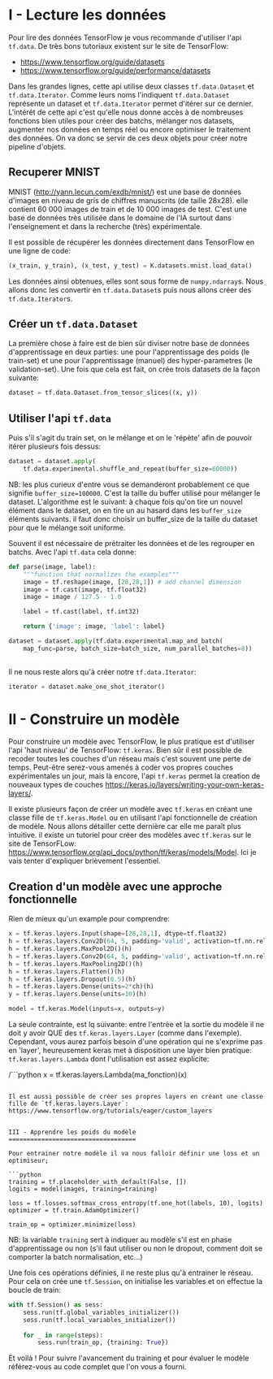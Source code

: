 I - Lecture les données
=======================

Pour lire des données TensorFlow je vous recommande d'utiliser l'api `tf.data`. De très bons tutoriaux existent sur le site de TensorFlow:

 - https://www.tensorflow.org/guide/datasets 
 - https://www.tensorflow.org/guide/performance/datasets 

Dans les grandes lignes, cette api utilise deux classes `tf.data.Dataset` et `tf.data.Iterator`. Comme leurs noms l'indiquent `tf.data.Dataset` représente un dataset et `tf.data.Iterator` permet d'itérer sur ce dernier. L'intérêt de cette api c'est qu'elle nous donne accès à de nombreuses fonctions bien utiles pour créer des batchs, mélanger nos datasets, augmenter nos données en temps réel ou encore optimiser le traitement des données. On va donc se servir de ces deux objets pour créer notre pipeline d'objets.

Recuperer MNIST
---------------

MNIST (http://yann.lecun.com/exdb/mnist/) est une base de données d'images en niveau de gris de chiffres manuscrits (de taille 28x28). elle contient 60 000 images de train et de 10 000 images de test. C'est une base de données très utilisée dans le domaine de l'IA surtout dans l'enseignement et dans la recherche (très) expérimentale.

Il est possible de récupérer les données directement dans TensorFlow en une ligne de code:

```python
(x_train, y_train), (x_test, y_test) = K.datasets.mnist.load_data()
```

Les données ainsi obtenues, elles sont sous forme de `numpy.ndarray`s. Nous allons donc les convertir en `tf.data.Dataset`s puis nous allons créer des `tf.data.Iterator`s.

Créer un `tf.data.Dataset`
--------------------------

La première chose à faire est de bien sûr diviser notre base de données d'apprentissage en deux parties: une pour l'apprentissage des poids (le train-set) et une pour l'apprentissage (manuel) des hyper-parametres (le validation-set). Une fois que cela est fait, on crée trois datasets de la façon suivante:

```python
dataset = tf.data.Dataset.from_tensor_slices((x, y)) 
```

Utiliser l'api `tf.data` 
------------------------

Puis s'il s'agit du train set, on le mélange et on le 'répète' afin de pouvoir itérer plusieurs fois dessus:

```python
dataset = dataset.apply(
    tf.data.experimental.shuffle_and_repeat(buffer_size=60000))
```

NB: les plus curieux d'entre vous se demanderont probablement ce que signifie `buffer_size=100000`. C'est la taille du buffer utilisé pour mélanger le dataset.
L'algorithme est le suivant: à chaque fois qu'on tire un nouvel élément dans le dataset, on en tire un au hasard dans les `buffer_size` éléments suivants. il faut donc choisir un buffer_size de la taille du dataset pour que le mélange soit uniforme. 

Souvent il est nécessaire de prétraiter les données et de les regrouper en batchs. Avec l'api `tf.data` cela donne: 

```python
def parse(image, label):
    """function that normalizes the examples"""
    image = tf.reshape(image, [28,28,1]) # add channel dimension
    image = tf.cast(image, tf.float32)
    image = image / 127.5 - 1.0

    label = tf.cast(label, tf.int32)

    return {'image': image, 'label': label}

dataset = dataset.apply(tf.data.experimental.map_and_batch(
    map_func=parse, batch_size=batch_size, num_parallel_batches=8))
        
```

Il ne nous reste alors qu'à créer notre `tf.data.Iterator`:

```python
iterator = dataset.make_one_shot_iterator()
```

II - Construire un modèle
=========================

Pour construire un modèle avec TensorFlow, le plus pratique est d'utiliser l'api 'haut niveau' de TensorFlow: `tf.keras`. Bien sûr il est possible de recoder toutes les couches d'un réseau mais c'est souvent une perte de temps. Peut-être serez-vous amenés à coder vos propres couches expérimentales un jour, mais là encore, l'api `tf.keras` permet la creation de nouveaux types de couches https://keras.io/layers/writing-your-own-keras-layers/.

Il existe plusieurs façon de créer un modèle avec `tf.keras` en créant une classe fille de `tf.keras.Model` ou en utilisant l'api fonctionnelle de création de modèle. Nous allons détailler cette dernière car elle me paraît plus intuitive. il existe un tutoriel pour créer des modèles avec `tf.keras` sur le site de TensorFLow: https://www.tensorflow.org/api_docs/python/tf/keras/models/Model. Ici je vais tenter d'expliquer brièvement l'essentiel.


Creation d'un modèle avec une approche fonctionnelle
----------------------------------------------------

Rien de mieux qu'un example pour comprendre:

```python
x = tf.keras.layers.Input(shape=[28,28,1], dtype=tf.float32)
h = tf.keras.layers.Conv2D(64, 5, padding='valid', activation=tf.nn.relu)(x)
h = tf.keras.layers.MaxPool2D()(h) 
h = tf.keras.layers.Conv2D(64, 5, padding='valid', activation=tf.nn.relu)(h) 
h = tf.keras.layers.MaxPooling2D()(h)
h = tf.keras.layers.Flatten()(h)
h = tf.keras.layers.Dropout(0.5)(h)
h = tf.keras.layers.Dense(units=2*ch)(h)
y = tf.keras.layers.Dense(units=10)(h)

model = tf.keras.Model(inputs=x, outputs=y)
```

La seule contrainte, est lq suivante: entre l'entrée et la sortie du modèle il ne doit y avoir QUE des `tf.keras.layers.Layer` (comme dans l'exemple). Cependant, vous aurez parfois besoin d'une opération qui ne s'exprime pas en 'layer', heureusement keras met à disposition une layer bien pratique: `tf.keras.layers.Lambda` dont l'utilisation est assez explicite:

/```python
x = tf.keras.layers.Lambda(ma_fonction)(x)
```

Il est aussi possible de créer ses propres layers en créant une classe fille de `tf.keras.layers.Layer`: https://www.tensorflow.org/tutorials/eager/custom_layers


III - Apprendre les poids du modèle
===================================

Pour entrainer notre modèle il va nous falloir définir une loss et un optimiseur;

```python
training = tf.placeholder_with_default(False, [])
logits = model(images, training=training)

loss = tf.losses.softmax_cross_entropy(tf.one_hot(labels, 10), logits)
optimizer = tf.train.AdamOptimizer()

train_op = optimizer.minimize(loss)
```

NB: la variable `training` sert à indiquer au modèle s'il est en phase d'apprentissage ou non (s'il faut utiliser ou non le dropout, comment doit se comporter la batch normalisation, etc...)

Une fois ces opérations définies, il ne reste plus qu'à entrainer le réseau. Pour cela on crée une `tf.Session`, on initialise les variables et on effectue la boucle de train:

```python
with tf.Session() as sess:
    sess.run(tf.global_variables_initializer())
    sess.run(tf.local_variables_initializer())
    
    for _ in range(steps):
        sess.run(train_op, {training: True})

```

Et voilà ! Pour suivre l'avancement du training et pour évaluer le modèle référez-vous au code complet que l'on vous a fourni.